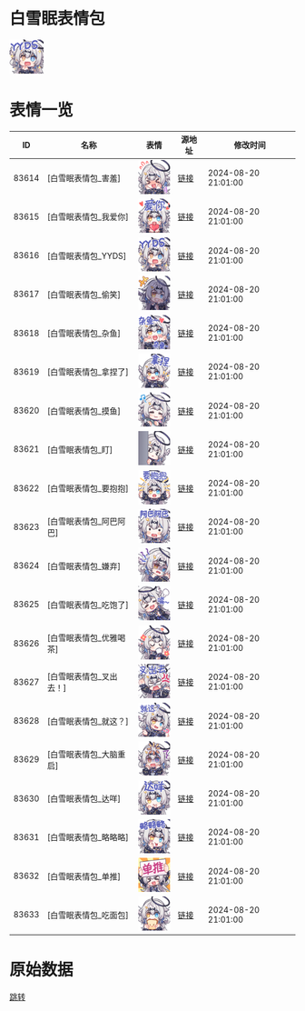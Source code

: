 # 白雪眠表情包

<img src="./cover.png" height="60" alt="cover" />

# 表情一览

|ID|名称|表情|源地址|修改时间|
|----|----|----|----|----|
|83614|[白雪眠表情包_害羞]|<img src="./pic/083614_%5B白雪眠表情包_害羞%5D.png" height="60" alt="害羞"/>|[链接](https://i0.hdslb.com/bfs/garb/8b132bbe9269ba10768ff663eaf569e4818a5998.png)|2024-08-20 21:01:00|
|83615|[白雪眠表情包_我爱你]|<img src="./pic/083615_%5B白雪眠表情包_我爱你%5D.png" height="60" alt="我爱你"/>|[链接](https://i0.hdslb.com/bfs/garb/194c6425248ad13bbfb2ace2a7ebda917b244d1e.png)|2024-08-20 21:01:00|
|83616|[白雪眠表情包_YYDS]|<img src="./pic/083616_%5B白雪眠表情包_YYDS%5D.png" height="60" alt="YYDS"/>|[链接](https://i0.hdslb.com/bfs/garb/a39fee90e1e96125c8af07b9a4f8c486cb323c46.png)|2024-08-20 21:01:00|
|83617|[白雪眠表情包_偷笑]|<img src="./pic/083617_%5B白雪眠表情包_偷笑%5D.png" height="60" alt="偷笑"/>|[链接](https://i0.hdslb.com/bfs/garb/9c1085cb25f1ab40b456d01412eb353f7841c6ce.png)|2024-08-20 21:01:00|
|83618|[白雪眠表情包_杂鱼]|<img src="./pic/083618_%5B白雪眠表情包_杂鱼%5D.png" height="60" alt="杂鱼"/>|[链接](https://i0.hdslb.com/bfs/garb/4739df3cc621f385a5628a42f88828962399ed18.png)|2024-08-20 21:01:00|
|83619|[白雪眠表情包_拿捏了]|<img src="./pic/083619_%5B白雪眠表情包_拿捏了%5D.png" height="60" alt="拿捏了"/>|[链接](https://i0.hdslb.com/bfs/garb/f1aed990c98f54575dd1fa2d2f022abb00103bc8.png)|2024-08-20 21:01:00|
|83620|[白雪眠表情包_摸鱼]|<img src="./pic/083620_%5B白雪眠表情包_摸鱼%5D.png" height="60" alt="摸鱼"/>|[链接](https://i0.hdslb.com/bfs/garb/5754dbdfcb1a18c1d6bcb82e06bcc7d84156cdb9.png)|2024-08-20 21:01:00|
|83621|[白雪眠表情包_盯]|<img src="./pic/083621_%5B白雪眠表情包_盯%5D.png" height="60" alt="盯"/>|[链接](https://i0.hdslb.com/bfs/garb/1d03493698646e8b14c40caec169d9d0d1107825.png)|2024-08-20 21:01:00|
|83622|[白雪眠表情包_要抱抱]|<img src="./pic/083622_%5B白雪眠表情包_要抱抱%5D.png" height="60" alt="要抱抱"/>|[链接](https://i0.hdslb.com/bfs/garb/07f816e409a1d4e19c3e3c17758ee22e9033c3b0.png)|2024-08-20 21:01:00|
|83623|[白雪眠表情包_阿巴阿巴]|<img src="./pic/083623_%5B白雪眠表情包_阿巴阿巴%5D.png" height="60" alt="阿巴阿巴"/>|[链接](https://i0.hdslb.com/bfs/garb/49b9e5017b4407df270f1ce8c1e397dec3feea37.png)|2024-08-20 21:01:00|
|83624|[白雪眠表情包_嫌弃]|<img src="./pic/083624_%5B白雪眠表情包_嫌弃%5D.png" height="60" alt="嫌弃"/>|[链接](https://i0.hdslb.com/bfs/garb/f5f23b21093209d104aa8d12116e2e5b5fa08ac2.png)|2024-08-20 21:01:00|
|83625|[白雪眠表情包_吃饱了]|<img src="./pic/083625_%5B白雪眠表情包_吃饱了%5D.png" height="60" alt="吃饱了"/>|[链接](https://i0.hdslb.com/bfs/garb/fc29e9fb79e0e2f2674baf1823feb47238527d14.png)|2024-08-20 21:01:00|
|83626|[白雪眠表情包_优雅喝茶]|<img src="./pic/083626_%5B白雪眠表情包_优雅喝茶%5D.png" height="60" alt="优雅喝茶"/>|[链接](https://i0.hdslb.com/bfs/garb/4524e283b5ebf50ae64ca26f6bc192e38764ea38.png)|2024-08-20 21:01:00|
|83627|[白雪眠表情包_叉出去！]|<img src="./pic/083627_%5B白雪眠表情包_叉出去！%5D.png" height="60" alt="叉出去！"/>|[链接](https://i0.hdslb.com/bfs/garb/6ed888942e867cc843c8c43971494280015953cf.png)|2024-08-20 21:01:00|
|83628|[白雪眠表情包_就这？]|<img src="./pic/083628_%5B白雪眠表情包_就这？%5D.png" height="60" alt="就这？"/>|[链接](https://i0.hdslb.com/bfs/garb/383a536751f88b557e9adf8a7b63a0ad56a58e12.png)|2024-08-20 21:01:00|
|83629|[白雪眠表情包_大脑重启]|<img src="./pic/083629_%5B白雪眠表情包_大脑重启%5D.png" height="60" alt="大脑重启"/>|[链接](https://i0.hdslb.com/bfs/garb/b6293ef11dd187cff58516eb14c6d198ceba7ca2.png)|2024-08-20 21:01:00|
|83630|[白雪眠表情包_达咩]|<img src="./pic/083630_%5B白雪眠表情包_达咩%5D.png" height="60" alt="达咩"/>|[链接](https://i0.hdslb.com/bfs/garb/99e580e284214e80ed9cb34959a4e53388751ed9.png)|2024-08-20 21:01:00|
|83631|[白雪眠表情包_略略略]|<img src="./pic/083631_%5B白雪眠表情包_略略略%5D.png" height="60" alt="略略略"/>|[链接](https://i0.hdslb.com/bfs/garb/7b373565a211709dea0abb9961ace4703995dd8e.png)|2024-08-20 21:01:00|
|83632|[白雪眠表情包_单推]|<img src="./pic/083632_%5B白雪眠表情包_单推%5D.png" height="60" alt="单推"/>|[链接](https://i0.hdslb.com/bfs/garb/6fdbb2b4394918e53f51574891a626d8cf07dbe1.png)|2024-08-20 21:01:00|
|83633|[白雪眠表情包_吃面包]|<img src="./pic/083633_%5B白雪眠表情包_吃面包%5D.png" height="60" alt="吃面包"/>|[链接](https://i0.hdslb.com/bfs/garb/5cde0fd0cd85d122f05dcd05f120718cfbef604d.png)|2024-08-20 21:01:00|

# 原始数据

[跳转](./raw.json)

